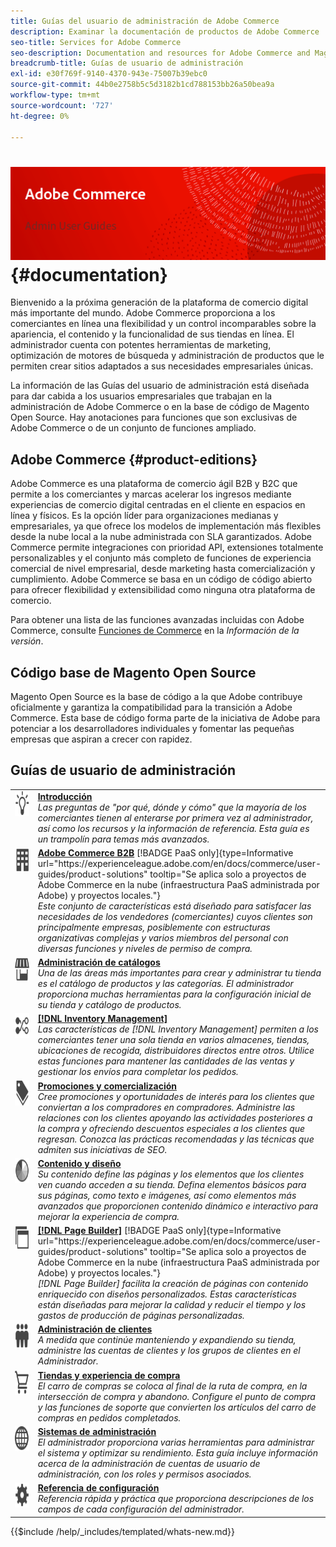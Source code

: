 ```yaml
---
title: Guías del usuario de administración de Adobe Commerce
description: Examinar la documentación de productos de Adobe Commerce
seo-title: Services for Adobe Commerce
seo-description: Documentation and resources for Adobe Commerce and Magento Open Source users working in the Admin.
breadcrumb-title: Guías de usuario de administración
exl-id: e30f769f-9140-4370-943e-75007b39ebc0
source-git-commit: 44b0e2758b5c5d3182b1cd788153bb26a50bea9a
workflow-type: tm+mt
source-wordcount: '727'
ht-degree: 0%

---
```


# &#x200B;<!-- use banner as heading -->![Documentación de administración](./assets/banner-user-home.png) {#documentation}

Bienvenido a la próxima generación de la plataforma de comercio digital más importante del mundo. Adobe Commerce proporciona a los comerciantes en línea una flexibilidad y un control incomparables sobre la apariencia, el contenido y la funcionalidad de sus tiendas en línea. El administrador cuenta con potentes herramientas de marketing, optimización de motores de búsqueda y administración de productos que le permiten crear sitios adaptados a sus necesidades empresariales únicas.

La información de las Guías del usuario de administración está diseñada para dar cabida a los usuarios empresariales que trabajan en la administración de Adobe Commerce o en la base de código de Magento Open Source. Hay anotaciones para funciones que son exclusivas de Adobe Commerce o de un conjunto de funciones ampliado.

## Adobe Commerce {#product-editions}

Adobe Commerce es una plataforma de comercio ágil B2B y B2C que permite a los comerciantes y marcas acelerar los ingresos mediante experiencias de comercio digital centradas en el cliente en espacios en línea y físicos. Es la opción líder para organizaciones medianas y empresariales, ya que ofrece los modelos de implementación más flexibles desde la nube local a la nube administrada con SLA garantizados. Adobe Commerce permite integraciones con prioridad API, extensiones totalmente personalizables y el conjunto más completo de funciones de experiencia comercial de nivel empresarial, desde marketing hasta comercialización y cumplimiento. Adobe Commerce se basa en un código de código abierto para ofrecer flexibilidad y extensibilidad como ninguna otra plataforma de comercio.

Para obtener una lista de las funciones avanzadas incluidas con Adobe Commerce, consulte [Funciones de Commerce](https://experienceleague.adobe.com/docs/commerce-operations/release/features.html?lang=en) en la _Información de la versión_.

## Código base de Magento Open Source

Magento Open Source es la base de código a la que Adobe contribuye oficialmente y garantiza la compatibilidad para la transición a Adobe Commerce. Esta base de código forma parte de la iniciativa de Adobe para potenciar a los desarrolladores individuales y fomentar las pequeñas empresas que aspiran a crecer con rapidez.

## Guías de usuario de administración

<table>
<tr>
   <td valign="top" width="60px">
       <img alt="Primeros pasos" src="./assets/icon-lightbulb.svg" width="40" height="40" /></td>
   <td valign="top">
   <a href="https://experienceleague.adobe.com/docs/commerce-admin/start/guide-overview.html"><strong>Introducción</strong></a>
    <div>
    <em>Las preguntas de "por qué, dónde y cómo" que la mayoría de los comerciantes tienen al enterarse por primera vez al administrador, así como los recursos y la información de referencia. Esta guía es un trampolín para temas más avanzados.</em>
    <br> </div>
  </td>
  </tr>
<tr>
  <td valign="top">
      <img alt="Adobe Commerce B2B" src="./assets/icon-building.svg" width="40" height="40"/></td>
   <td valign="top"><a href="https://experienceleague.adobe.com/docs/commerce-admin/b2b/guide-overview.html"><strong>Adobe Commerce B2B</strong></a> [!BADGE PaaS only]{type=Informative url="https://experienceleague.adobe.com/en/docs/commerce/user-guides/product-solutions" tooltip="Se aplica solo a proyectos de Adobe Commerce en la nube (infraestructura PaaS administrada por Adobe) y proyectos locales."}
    <div><em>Este conjunto de características está diseñado para satisfacer las necesidades de los vendedores (comerciantes) cuyos clientes son principalmente empresas, posiblemente con estructuras organizativas complejas y varios miembros del personal con diversas funciones y niveles de permiso de compra.</em>
    <br></div>
  </td>
</tr>
<tr>
  <td valign="top">
    <img alt="Administración de catálogos" src="./assets/icon-shop.svg" width="40" height="40"/></td>
   <td valign="top"><a href="https://experienceleague.adobe.com/docs/commerce-admin/catalog/guide-overview.html"><strong>Administración de catálogos</strong></a>
    <div><em>Una de las áreas más importantes para crear y administrar tu tienda es el catálogo de productos y las categorías. El administrador proporciona muchas herramientas para la configuración inicial de su tienda y catálogo de productos.</em>
    <br></div>
  </td>
    </tr>
<tr>
    <td valign="top">
       <img alt="Inventory management" src="./assets/icon-transfer.svg" width="40" height="40"/></td>
   <td valign="top"><a href="https://experienceleague.adobe.com/docs/commerce-admin/inventory/guide-overview.html"> <strong>[!DNL Inventory Management]</strong></a>
    <div><em>Las características de [!DNL Inventory Management] permiten a los comerciantes tener una sola tienda en varios almacenes, tiendas, ubicaciones de recogida, distribuidores directos entre otros. Utilice estas funciones para mantener las cantidades de las ventas y gestionar los envíos para completar los pedidos. </em></div>
  </td>
</tr>
<tr>
    <td valign="top">
       <img alt="Comercialización y promociones" src="./assets/icon-labels.svg" width="40" height="40"/></td>
   <td valign="top"><a href="https://experienceleague.adobe.com/docs/commerce-admin/marketing/guide-overview.html"> <strong>Promociones y comercialización</strong></a>
    <div><em>Cree promociones y oportunidades de interés para los clientes que conviertan a los compradores en compradores. Administre las relaciones con los clientes apoyando las actividades posteriores a la compra y ofreciendo descuentos especiales a los clientes que regresan. Conozca las prácticas recomendadas y las técnicas que admiten sus iniciativas de SEO.</em></div>
  </td>
</tr>
<tr>
    <td valign="top">
       <img alt="Contenido y diseño" src="./assets/icon-color-wheel.svg" width="40" height="40"/></td>
   <td valign="top"><a href="https://experienceleague.adobe.com/docs/commerce-admin/content-design/guide-overview.html"> <strong>Contenido y diseño</strong></a>
    <div><em>Su contenido define las páginas y los elementos que los clientes ven cuando acceden a su tienda. Defina elementos básicos para sus páginas, como texto e imágenes, así como elementos más avanzados que proporcionen contenido dinámico e interactivo para mejorar la experiencia de compra.</em></div>
  </td>
</tr>
<tr>
    <td valign="top">
       <img alt="Page Builder" src="./assets/icon-web-pages.svg" width="40" height="40"/></td>
   <td valign="top"><a href="https://experienceleague.adobe.com/docs/commerce-admin/page-builder/guide-overview.html"> <strong>[!DNL Page Builder]</strong></a> [!BADGE PaaS only]{type=Informative url="https://experienceleague.adobe.com/en/docs/commerce/user-guides/product-solutions" tooltip="Se aplica solo a proyectos de Adobe Commerce en la nube (infraestructura PaaS administrada por Adobe) y proyectos locales."}
    <div><em>[!DNL Page Builder] facilita la creación de páginas con contenido enriquecido con diseños personalizados. Estas características están diseñadas para mejorar la calidad y reducir el tiempo y los gastos de producción de páginas personalizadas.</em></div>
  </td>
</tr>
<tr>
    <td valign="top">
       <img alt="Administración de clientes" src="./assets/icon-demographic.svg" width="40" height="40"/></td>
   <td valign="top"><a href="https://experienceleague.adobe.com/docs/commerce-admin/customers/guide-overview.html"> <strong>Administración de clientes</strong></a>
    <div><em>A medida que continúe manteniendo y expandiendo su tienda, administre las cuentas de clientes y los grupos de clientes en el Administrador.</em></div>
  </td>
</tr>
<tr>
    <td valign="top">
       <img alt="Tiendas y experiencia de compra" src="./assets/icon-shopping-cart.svg" width="40" height="40"/></td>
   <td valign="top"><a href="https://experienceleague.adobe.com/docs/commerce-admin/stores-sales/guide-overview.html"> <strong>Tiendas y experiencia de compra</strong></a>
    <div><em>El carro de compras se coloca al final de la ruta de compra, en la intersección de compra y abandono. Configure el punto de compra y las funciones de soporte que convierten los artículos del carro de compras en pedidos completados.</em></div>
  </td>
</tr>
<tr>
    <td valign="top">
       <img alt="Sistemas de administración" src="./assets/icon-globe-grid.svg" width="40" height="40"/></td>
   <td valign="top"><a href="https://experienceleague.adobe.com/docs/commerce-admin/systems/guide-overview.html"> <strong>Sistemas de administración</strong></a>
    <div><em>El administrador proporciona varias herramientas para administrar el sistema y optimizar su rendimiento. Esta guía incluye información acerca de la administración de cuentas de usuario de administración, con los roles y permisos asociados.</em></div>
  </td>
</tr>
<tr>
    <td valign="top">
       <img alt="Referencia de configuración" src="./assets/icon-settings.svg" width="40" height="40"/></td>
   <td valign="top"><a href="https://experienceleague.adobe.com/docs/commerce-admin/config/guide-overview.html"> <strong>Referencia de configuración</strong></a>
    <div><em>Referencia rápida y práctica que proporciona descripciones de los campos de cada configuración del administrador.</em></div>
  </td>
</tr>
</table>

{{$include /help/_includes/templated/whats-new.md}}

<!-- Last updated from includes: 2025-09-03 15:52:22 -->
